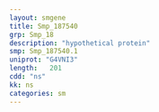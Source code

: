 ```yaml
---
layout: smgene
title: Smp_187540
grp: Smp_18
description: "hypothetical protein"
smp: Smp_187540.1
uniprot: "G4VNI3"
length:   201
cdd: "ns"
kk: ns
categories: sm
---
```

